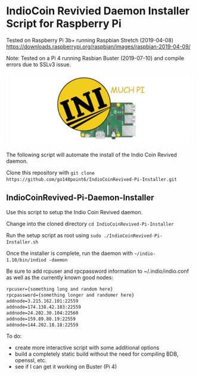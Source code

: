 # IndioCoin Revivied Daemon Installer Script for Raspberry Pi

Tested on Raspberry Pi 3b+ running Raspbian Stretch (2019-04-08)
https://downloads.raspberrypi.org/raspbian/images/raspbian-2019-04-09/

Note: Tested on a Pi 4 running Rasbian Buster (2019-07-10) and compile errors due to SSLv3 issue.

<img src="https://raw.githubusercontent.com/go140point6/IndioCoinRevived-Pi-Installer/master/github-pinew.jpg">

The following script will automate the install of the Indio Coin Revived daemon.

Clone this repository with ```git clone https://github.com/go140point6/IndioCoinRevived-Pi-Installer.git```

## IndioCoinRevived-Pi-Daemon-Installer
Use this script to setup the Indio Coin Revived daemon. 

Change into the cloned directory ```cd IndioCoinRevived-Pi-Installer```

Run the setup script as root using ```sudo ./IndioCoinRevived-Pi-Installer.sh```

Once the installer is complete, run the daemon with ```~/indio-1.10/bin/indiod -daemon```

Be sure to add rcpuser and rpcpassword information to ~/.indio/indio.conf as well as the currently known good nodes:

```
rpcuser={something long and random here}
rpcpassword={something longer and randomer here}
addnode=3.215.162.101:22559
addnode=174.138.42.183:22559
addnode=24.202.30.104:22560
addnode=159.89.80.19:22559
addnode=144.202.18.18:22559
```

To do:
- create more interactive script with some additional options
- build a completely static build without the need for compiling BDB, openssl, etc.
- see if I can get it working on Buster (Pi 4)
